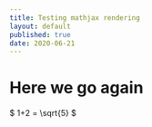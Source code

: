 ```yaml
---
title: Testing mathjax rendering
layout: default
published: true
date: 2020-06-21
---
```


# Here we go again 

$ 1+2 = \sqrt{5} $ 
